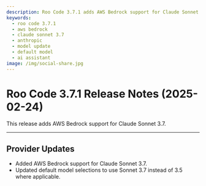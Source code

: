```yaml
---
description: Roo Code 3.7.1 adds AWS Bedrock support for Claude Sonnet 3.7 and updates default model selections to use Sonnet 3.7 instead of 3.5 where applicable.
keywords:
  - roo code 3.7.1
  - aws bedrock
  - claude sonnet 3.7
  - anthropic
  - model update
  - default model
  - ai assistant
image: /img/social-share.jpg
---
```


# Roo Code 3.7.1 Release Notes (2025-02-24)

This release adds AWS Bedrock support for Claude Sonnet 3.7.

---

## Provider Updates

*   Added AWS Bedrock support for Claude Sonnet 3.7.
*   Updated default model selections to use Sonnet 3.7 instead of 3.5 where applicable.